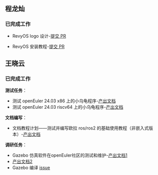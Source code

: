 ## 程龙灿

### 已完成工作

- RevyOS logo 设计-[提交 PR](https://github.com/FIFCC/revyos-design/issues/12)

- RevyOS 安装教程-[提交 PR](https://github.com/revyos/revyos/pull/72)

## 王晓云

### 已完成工作

**测试任务**：

- 测试 openEuler 24.03 x86 上的小乌龟程序-[产出文档](https://github.com/Sebastianhayashi/ROS-Turtle_test/blob/main/Test%20Result/%E5%9C%A8%20openEuler%20%E6%B5%8B%E8%AF%95%20ROS%20%E5%B0%8F%E4%B9%8C%E9%BE%9F%E7%A8%8B%E5%BA%8F-x86.md)
- 测试 openEuler 24.03 riscv64 上的小乌龟程序-[产出文档](https://github.com/Sebastianhayashi/ROS-Turtle_test/blob/main/Test%20Result/%E5%9C%A8%20openEuler%20%E6%B5%8B%E8%AF%95%20ROS%20%E5%B0%8F%E4%B9%8C%E9%BE%9F%E7%A8%8B%E5%BA%8F-rv64.md)

**文档编写**：

- 文档教程计划——测试并编写欧拉 ros/ros2 的基础使用教程（非嵌入式版本）-[产出文档](https://github.com/Sebastianhayashi/openEuler-ROS-Documentation/tree/main/Documentation)

**调研任务**：
- Gazebo 仿真软件在openEuler社区的测试和维护-[产出文档1](https://github.com/Sebastianhayashi/Gazebo/blob/main/Gazebo%20%E8%B0%83%E7%A0%94%E6%8A%A5%E5%91%8A.md)
- [产出文档2](https://github.com/Sebastianhayashi/Gazebo/blob/main/Gazebo%20Package%20Report.md)
- Gazebo 编译 [issue](https://github.com/Sebastianhayashi/Gazebo/issues/2)

